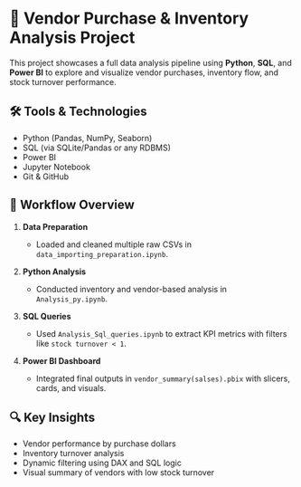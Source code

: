 # 🧠 Vendor Purchase & Inventory Analysis Project

This project showcases a full data analysis pipeline using **Python**, **SQL**, and **Power BI** to explore and visualize vendor purchases, inventory flow, and stock turnover performance.
## 🛠️ Tools & Technologies

- Python (Pandas, NumPy, Seaborn)
- SQL (via SQLite/Pandas or any RDBMS)
- Power BI
- Jupyter Notebook
- Git & GitHub

## 🔄 Workflow Overview

1. **Data Preparation**  
   - Loaded and cleaned multiple raw CSVs in `data_importing_preparation.ipynb`.

2. **Python Analysis**  
   - Conducted inventory and vendor-based analysis in `Analysis_py.ipynb`.

3. **SQL Queries**  
   - Used `Analysis_Sql_queries.ipynb` to extract KPI metrics with filters like `stock turnover < 1`.

4. **Power BI Dashboard**  
   - Integrated final outputs in `vendor_summary(salses).pbix` with slicers, cards, and visuals.

## 🔍 Key Insights

- Vendor performance by purchase dollars
- Inventory turnover analysis
- Dynamic filtering using DAX and SQL logic
- Visual summary of vendors with low stock turnover

